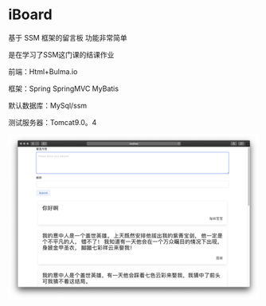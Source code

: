 # iBoard

基于 SSM 框架的留言板 功能非常简单

是在学习了SSM这门课的结课作业

前端：Html+Bulma.io

框架：Spring SpringMVC MyBatis

默认数据库：MySql/ssm

测试服务器：Tomcat9.0。4


![img](./img/demo1.png)




